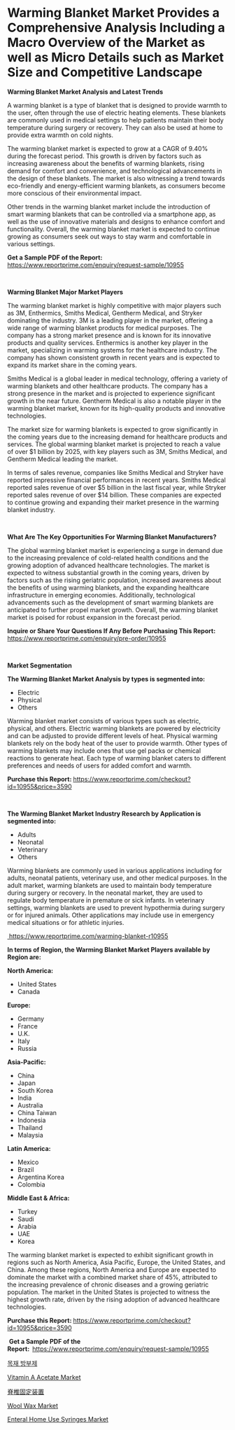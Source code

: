 <p><h1>Warming Blanket Market Provides a Comprehensive Analysis Including a Macro Overview of the Market as well as Micro Details such as Market Size and Competitive Landscape</h1></p><p><strong>Warming Blanket Market Analysis and Latest Trends</strong></p>
<p><p>A warming blanket is a type of blanket that is designed to provide warmth to the user, often through the use of electric heating elements. These blankets are commonly used in medical settings to help patients maintain their body temperature during surgery or recovery. They can also be used at home to provide extra warmth on cold nights.</p><p>The warming blanket market is expected to grow at a CAGR of 9.40% during the forecast period. This growth is driven by factors such as increasing awareness about the benefits of warming blankets, rising demand for comfort and convenience, and technological advancements in the design of these blankets. The market is also witnessing a trend towards eco-friendly and energy-efficient warming blankets, as consumers become more conscious of their environmental impact.</p><p>Other trends in the warming blanket market include the introduction of smart warming blankets that can be controlled via a smartphone app, as well as the use of innovative materials and designs to enhance comfort and functionality. Overall, the warming blanket market is expected to continue growing as consumers seek out ways to stay warm and comfortable in various settings.</p></p>
<p><strong>Get a Sample PDF of the Report:&nbsp;</strong> <a href="https://www.reportprime.com/enquiry/request-sample/10955">https://www.reportprime.com/enquiry/request-sample/10955</a></p>
<p>&nbsp;</p>
<p><strong>Warming Blanket Major Market Players</strong></p>
<p><p>The warming blanket market is highly competitive with major players such as 3M, Enthermics, Smiths Medical, Gentherm Medical, and Stryker dominating the industry. 3M is a leading player in the market, offering a wide range of warming blanket products for medical purposes. The company has a strong market presence and is known for its innovative products and quality services. Enthermics is another key player in the market, specializing in warming systems for the healthcare industry. The company has shown consistent growth in recent years and is expected to expand its market share in the coming years.</p><p>Smiths Medical is a global leader in medical technology, offering a variety of warming blankets and other healthcare products. The company has a strong presence in the market and is projected to experience significant growth in the near future. Gentherm Medical is also a notable player in the warming blanket market, known for its high-quality products and innovative technologies.</p><p>The market size for warming blankets is expected to grow significantly in the coming years due to the increasing demand for healthcare products and services. The global warming blanket market is projected to reach a value of over $1 billion by 2025, with key players such as 3M, Smiths Medical, and Gentherm Medical leading the market.</p><p>In terms of sales revenue, companies like Smiths Medical and Stryker have reported impressive financial performances in recent years. Smiths Medical reported sales revenue of over $5 billion in the last fiscal year, while Stryker reported sales revenue of over $14 billion. These companies are expected to continue growing and expanding their market presence in the warming blanket industry.</p></p>
<p>&nbsp;</p>
<p><strong>What Are The Key Opportunities For Warming Blanket Manufacturers?</strong></p>
<p><p>The global warming blanket market is experiencing a surge in demand due to the increasing prevalence of cold-related health conditions and the growing adoption of advanced healthcare technologies. The market is expected to witness substantial growth in the coming years, driven by factors such as the rising geriatric population, increased awareness about the benefits of using warming blankets, and the expanding healthcare infrastructure in emerging economies. Additionally, technological advancements such as the development of smart warming blankets are anticipated to further propel market growth. Overall, the warming blanket market is poised for robust expansion in the forecast period.</p></p>
<p><strong>Inquire or Share Your Questions If Any Before Purchasing This Report:</strong> <a href="https://www.reportprime.com/enquiry/pre-order/10955">https://www.reportprime.com/enquiry/pre-order/10955</a></p>
<p>&nbsp;</p>
<p><strong>Market Segmentation</strong></p>
<p><strong>The Warming Blanket Market Analysis by types is segmented into:</strong></p>
<p><ul><li>Electric</li><li>Physical</li><li>Others</li></ul></p>
<p><p>Warming blanket market consists of various types such as electric, physical, and others. Electric warming blankets are powered by electricity and can be adjusted to provide different levels of heat. Physical warming blankets rely on the body heat of the user to provide warmth. Other types of warming blankets may include ones that use gel packs or chemical reactions to generate heat. Each type of warming blanket caters to different preferences and needs of users for added comfort and warmth.</p></p>
<p><strong>Purchase this Report:&nbsp;</strong><a href="https://www.reportprime.com/checkout?id=10955&price=3590">https://www.reportprime.com/checkout?id=10955&price=3590</a></p>
<p>&nbsp;</p>
<p><strong>The Warming Blanket Market Industry Research by Application is segmented into:</strong></p>
<p><ul><li>Adults</li><li>Neonatal</li><li>Veterinary</li><li>Others</li></ul></p>
<p><p>Warming blankets are commonly used in various applications including for adults, neonatal patients, veterinary use, and other medical purposes. In the adult market, warming blankets are used to maintain body temperature during surgery or recovery. In the neonatal market, they are used to regulate body temperature in premature or sick infants. In veterinary settings, warming blankets are used to prevent hypothermia during surgery or for injured animals. Other applications may include use in emergency medical situations or for athletic injuries.</p></p>
<p><a href="https://www.reportprime.com/warming-blanket-r10955">&nbsp;https://www.reportprime.com/warming-blanket-r10955</a></p>
<p><strong>In terms of Region, the Warming Blanket Market Players available by Region are:</strong></p>
<p>
    <p> <strong> North America: </strong>
        <ul>
            <li>United States</li>
            <li>Canada</li>
        </ul>
        </p> 
    <p> <strong> Europe: </strong>
        <ul>
            <li>Germany</li>
            <li>France</li>
            <li>U.K.</li>
            <li>Italy</li>
            <li>Russia</li>
        </ul>
        </p> 
    <p> <strong> Asia-Pacific: </strong>
        <ul>
            <li>China</li>
            <li>Japan</li>
            <li>South Korea</li>
            <li>India</li>
            <li>Australia</li>
            <li>China Taiwan</li>
            <li>Indonesia</li>
            <li>Thailand</li>
            <li>Malaysia</li>
        </ul>
        </p> 
    <p> <strong> Latin America: </strong>
        <ul>
            <li>Mexico</li>
            <li>Brazil</li>
            <li>Argentina Korea</li>
            <li>Colombia</li>
        </ul>
        </p> 
    <p> <strong> Middle East & Africa: </strong>
        <ul>
            <li>Turkey</li>
            <li>Saudi</li>
            <li>Arabia</li>
            <li>UAE</li>
            <li>Korea</li>
        </ul>
    </p>
    </p>
<p><p>The warming blanket market is expected to exhibit significant growth in regions such as North America, Asia Pacific, Europe, the United States, and China. Among these regions, North America and Europe are expected to dominate the market with a combined market share of 45%, attributed to the increasing prevalence of chronic diseases and a growing geriatric population. The market in the United States is projected to witness the highest growth rate, driven by the rising adoption of advanced healthcare technologies.</p></p>
<p><strong>Purchase this Report: </strong><a href="https://www.reportprime.com/checkout?id=10955&price=3590">https://www.reportprime.com/checkout?id=10955&price=3590</a></p>
<p>&nbsp;<strong>Get a Sample PDF of the Report:&nbsp;&nbsp;</strong><a href="https://www.reportprime.com/enquiry/request-sample/10955">https://www.reportprime.com/enquiry/request-sample/10955</a></p>
<p><strong></strong></p>
<p><p><a href="https://github.com/trmesnao7959541/Market-Research-Report-List-1/blob/main/327480722224.md">목재 방부제</a></p><p><a href="https://issuu.com/reportprime-2/docs/vitamin-a-acetate-market-size-2030.pptx">Vitamin A Acetate Market</a></p><p><a href="https://github.com/ReyesKohler20231/Market-Research-Report-List-1/blob/main/613359024276.md">脊椎固定装置</a></p><p><a href="https://issuu.com/reportprime-2/docs/wool-wax-market-size-2030.pptx">Wool Wax Market</a></p><p><a href="https://github.com/jhcraigie/Market-Research-Report-List-2/blob/main/enteral-home-use-syringes-market.md">Enteral Home Use Syringes Market</a></p></p>